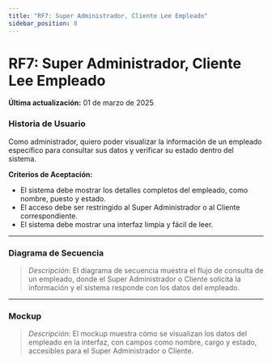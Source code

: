 ```yaml
---
title: "RF7: Super Administrador, Cliente Lee Empleado"  
sidebar_position: 8
---
```


# RF7: Super Administrador, Cliente Lee Empleado

**Última actualización:** 01 de marzo de 2025

### Historia de Usuario

Como administrador, quiero poder visualizar la información de un empleado específico para consultar sus datos y verificar su estado dentro del sistema.

  **Criterios de Aceptación:**
  - El sistema debe mostrar los detalles completos del empleado, como nombre, puesto y estado.
  - El acceso debe ser restringido al Super Administrador o al Cliente correspondiente.
  - El sistema debe mostrar una interfaz limpia y fácil de leer.

---

### Diagrama de Secuencia

> *Descripción*: El diagrama de secuencia muestra el flujo de consulta de un empleado, donde el Super Administrador o Cliente solicita la información y el sistema responde con los datos del empleado.

---

### Mockup

> *Descripción*: El mockup muestra cómo se visualizan los datos del empleado en la interfaz, con campos como nombre, cargo y estado, accesibles para el Super Administrador o Cliente.

